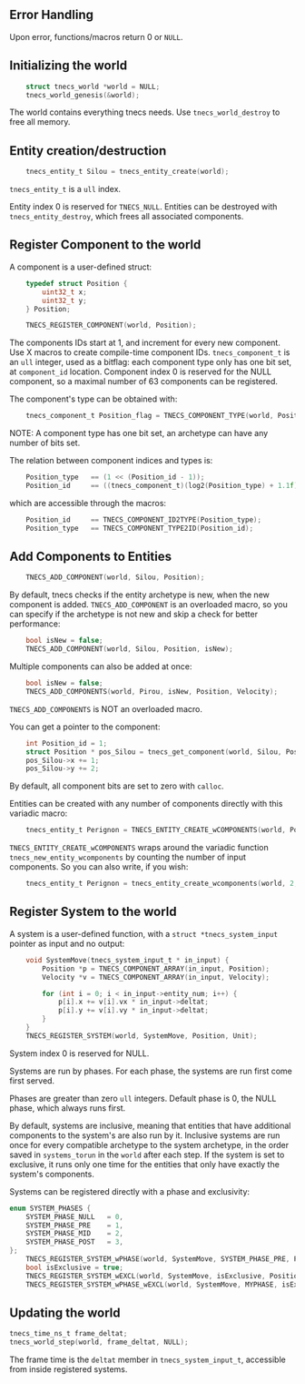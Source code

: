 
## Error Handling
Upon error, functions/macros return 0 or ```NULL```.

## Initializing the world
```c
    struct tnecs_world *world = NULL;
    tnecs_world_genesis(&world);
   ```
The world contains everything tnecs needs.
Use ```tnecs_world_destroy``` to free all memory.

## Entity creation/destruction
```c
    tnecs_entity_t Silou = tnecs_entity_create(world);
```
```tnecs_entity_t``` is a ```ull``` index. 

Entity index 0 is reserved for ```TNECS_NULL```.
Entities can be destroyed with ```tnecs_entity_destroy```, which frees all associated components.

## Register Component to the world
A component is a user-defined struct:
```c
    typedef struct Position {
        uint32_t x;
        uint32_t y;
    } Position;

    TNECS_REGISTER_COMPONENT(world, Position);
```
The components IDs start at 1, and increment for every new component.
Use X macros to create compile-time component IDs. 
```tnecs_component_t``` is an ```ull``` integer, used as a bitflag: each component type only has one bit set, at ```component_id``` location. 
Component index 0 is reserved for the NULL component, so a maximal number of 63 components can be registered.

The component's type can be obtained with:
```c
    tnecs_component_t Position_flag = TNECS_COMPONENT_TYPE(world, Position); 
```
NOTE: A component type has one bit set, an archetype can have any number of bits set.

The relation between component indices and types is:
```c
    Position_type   == (1 << (Position_id - 1));
    Position_id     == ((tnecs_component_t)(log2(Position_type) + 1.1f));  // casting to int truncates to 0
```
which are accessible through the macros:
```c
    Position_id     == TNECS_COMPONENT_ID2TYPE(Position_type);
    Position_type   == TNECS_COMPONENT_TYPE2ID(Position_id);
```

## Add Components to Entities
```c 
    TNECS_ADD_COMPONENT(world, Silou, Position);
```
By default, tnecs checks if the entity archetype is new, when the new component is added.
```TNECS_ADD_COMPONENT``` is an overloaded macro, so you can specify if the archetype is not new and skip a check for better performance:

```c
    bool isNew = false;
    TNECS_ADD_COMPONENT(world, Silou, Position, isNew);
```
Multiple components can also be added at once:
```c
    bool isNew = false;
    TNECS_ADD_COMPONENTS(world, Pirou, isNew, Position, Velocity);
```
```TNECS_ADD_COMPONENTS``` is NOT an overloaded macro.

You can get a pointer to the component:
```c
    int Position_id = 1;
    struct Position * pos_Silou = tnecs_get_component(world, Silou, Position_id);
    pos_Silou->x += 1;
    pos_Silou->y += 2;
```
By default, all component bits are set to zero with ```calloc```.

Entities can be created with any number of components directly with this variadic macro: 
```c
    tnecs_entity_t Perignon = TNECS_ENTITY_CREATE_wCOMPONENTS(world, Position, Unit);
```
```TNECS_ENTITY_CREATE_wCOMPONENTS``` wraps around the variadic function ```tnecs_new_entity_wcomponents``` by counting the number of input components. So you can also write, if you wish:

```c
    tnecs_entity_t Perignon = tnecs_entity_create_wcomponents(world, 2, Position_ID, Unit_ID);
```

## Register System to the world
A system is a user-defined function, with a ```struct *tnecs_system_input``` pointer as input and no output:
```c
    void SystemMove(tnecs_system_input_t * in_input) {
        Position *p = TNECS_COMPONENT_ARRAY(in_input, Position);
        Velocity *v = TNECS_COMPONENT_ARRAY(in_input, Velocity);

        for (int i = 0; i < in_input->entity_num; i++) {
            p[i].x += v[i].vx * in_input->deltat;
            p[i].y += v[i].vy * in_input->deltat;
        }
    }
    TNECS_REGISTER_SYSTEM(world, SystemMove, Position, Unit); 
```
System index 0 is reserved for NULL. 

Systems are run by phases.
For each phase, the systems are run first come first served.

Phases are greater than zero ```ull``` integers.
Default phase is 0, the NULL phase, which always runs first. 

By default, systems are inclusive, meaning that entities that have additional components to the system's are also run by it. 
Inclusive systems are run once for every compatible archetype to the system archetype, in the order saved in ```systems_torun``` in the ```world``` after each step.
If the system is set to exclusive, it runs only one time for the entities that only have exactly the system's components.

Systems can be registered directly with a phase and exclusivity:
```c
enum SYSTEM_PHASES {
    SYSTEM_PHASE_NULL   = 0,
    SYSTEM_PHASE_PRE    = 1,
    SYSTEM_PHASE_MID    = 2,
    SYSTEM_PHASE_POST   = 3,
};
    TNECS_REGISTER_SYSTEM_wPHASE(world, SystemMove, SYSTEM_PHASE_PRE, Position, Unit); 
    bool isExclusive = true;
    TNECS_REGISTER_SYSTEM_wEXCL(world, SystemMove, isExclusive, Position, Unit); 
    TNECS_REGISTER_SYSTEM_wPHASE_wEXCL(world, SystemMove, MYPHASE, isExclusive, Position, Unit); 

```

## Updating the world
```c
tnecs_time_ns_t frame_deltat;
tnecs_world_step(world, frame_deltat, NULL);
```
The frame time is the ```deltat``` member in ```tnecs_system_input_t```, accessible from inside registered systems.
